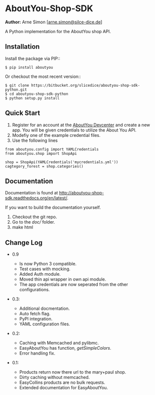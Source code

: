 AboutYou-Shop-SDK
=================

**Author:** Arne Simon [arne.simon@silce-dice.de]


A Python implementation for the AboutYou shop API.


Installation
------------

Install the package via PIP::

    $ pip install aboutyou

Or checkout the most recent version::

    $ git clone https://bitbucket.org/slicedice/aboutyou-shop-sdk-python.git
    $ cd aboutyou-shop-sdk-python
    $ python setup.py install


Quick Start
-----------

1. Register for an account at the [AboutYou Devcenter](https://developer.aboutyou.de/) and create a new app.
   You will be given credentials to utilize the About You API.
2. Modefiy one of the example credential files.
3. Use the following lines

~~~
from aboutyou.config import YAMLCredentials
from aboutyou.shop import ShopApi

shop = ShopApi(YAMLCredentials('mycredentials.yml'))
cagtegory_forest = shop.categories()
~~~


Documentation
-------------

Documentation is found at http://aboutyou-shop-sdk.readthedocs.org/en/latest/.

If you want to build the documentation yourself.

1. Checkout the git repo.
2. Go to the *doc/* folder.
3. make html


Change Log
----------

- 0.9
    * Is now Python 3 compatible.
    * Test cases with mocking.
    * Added Auth module.
    * Moved thin api wrapper in own api module.
    * The app credentials are now seperated from the other configurations.

- 0.3:
    * Additional docmentation.
    * Auto fetch flag.
    * PyPI integration.
    * YAML configuration files.

- 0.2:
    * Caching with Memcached and pylibmc.
    * EasyAboutYou has function, *getSimpleColors*.
    * Error handling fix.

- 0.1:
    * Products return now there url to the mary+paul shop.
    * Dirty caching without memcached.
    * EasyCollins products are no bulk requests.
    * Extended documentation for EasyAboutYou.
